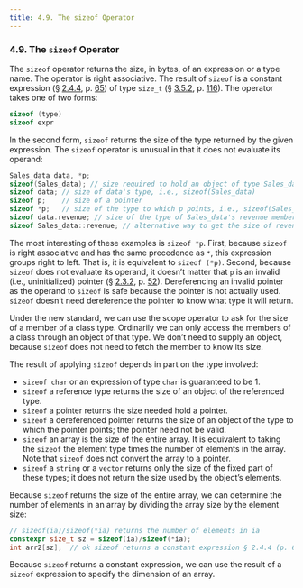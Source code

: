 ```yaml
---
title: 4.9. The sizeof Operator
---
```


<h3 id="filepos1142429">4.9. The <code>sizeof</code> Operator</h3>
<p>The <code>sizeof</code> operator returns the size, in bytes, of an expression or a type name. The operator is right associative. The result of <code>sizeof</code> is a constant expression (§ <a href="024-2.4._const_qualifier.html#filepos520427">2.4.4</a>, p. <a href="024-2.4._const_qualifier.html#filepos520427">65</a>) of type <code>size_t</code> (§ <a href="034-3.5._arrays.html#filepos873638">3.5.2</a>, p. <a href="034-3.5._arrays.html#filepos873638">116</a>). The operator takes one of two forms:</p>

```c++
sizeof (type)
sizeof expr
```

<p>In the second form, <code>sizeof</code> returns the size of the type returned by the given expression. The <code>sizeof</code> operator is unusual in that it does not evaluate its operand:</p>
<p><a id="filepos1144067"></a></p>

```c++
Sales_data data, *p;
sizeof(Sales_data); // size required to hold an object of type Sales_data
sizeof data; // size of data's type, i.e., sizeof(Sales_data)
sizeof p;    // size of a pointer
sizeof *p;   // size of the type to which p points, i.e., sizeof(Sales_data)
sizeof data.revenue; // size of the type of Sales_data's revenue member
sizeof Sales_data::revenue; // alternative way to get the size of revenue
```

<p>The most interesting of these examples is <code>sizeof *p</code>. First, because <code>sizeof</code> is right associative and has the same precedence as <code>*</code>, this expression groups right to left. That is, it is equivalent to <code>sizeof (*p)</code>. Second, because <code>sizeof</code> does not evaluate its operand, it doesn’t matter that <code>p</code> is an invalid (i.e., uninitialized) pointer (§ <a href="023-2.3._compound_types.html#filepos409391">2.3.2</a>, p. <a href="023-2.3._compound_types.html#filepos409391">52</a>). Dereferencing an invalid pointer as the operand to <code>sizeof</code> is safe because the pointer is not actually used. <code>sizeof</code> doesn’t need dereference the pointer to know what type it will return.</p>
<p>Under the new standard, we can use the scope operator to ask for the size of a member of a class type. Ordinarily we can only access the members of a class through an object of that type. We don’t need to supply an object, because <code>sizeof</code> does not need to fetch the member to know its size.</p>
<a id="filepos1147517"></a><Badge type="tip" text="C++11" />
<p>The result of applying <code>sizeof</code> depends in part on the type involved:</p>
<ul><li><code>sizeof char</code> or an expression of type <code>char</code> is guaranteed to be 1.</li><li><code>sizeof</code> a reference type returns the size of an object of the referenced type.</li><li><code>sizeof</code> a pointer returns the size needed hold a pointer.</li><li><code>sizeof</code> a dereferenced pointer returns the size of an object of the type to which the pointer points; the pointer need not be valid.</li><li><code>sizeof</code> an array is the size of the entire array. It is equivalent to taking the <code>sizeof</code> the element type times the number of elements in the array. Note that <code>sizeof</code> does not convert the array to a pointer.</li><li><code>sizeof</code> a <code>string</code> or a <code>vector</code> returns only the size of the fixed part of these types; it does not return the size used by the object’s elements.</li></ul>

<p>Because <code>sizeof</code> returns the size of the entire array, we can determine the number of elements in an array by dividing the array size by the element size:</p>

```c++
// sizeof(ia)/sizeof(*ia) returns the number of elements in ia
constexpr size_t sz = sizeof(ia)/sizeof(*ia);
int arr2[sz];  // ok sizeof returns a constant expression § 2.4.4 (p. 65)
```

<p>Because <code>sizeof</code> returns a constant expression, we can use the result of a <code>sizeof</code> expression to specify the dimension of an array.</p>
